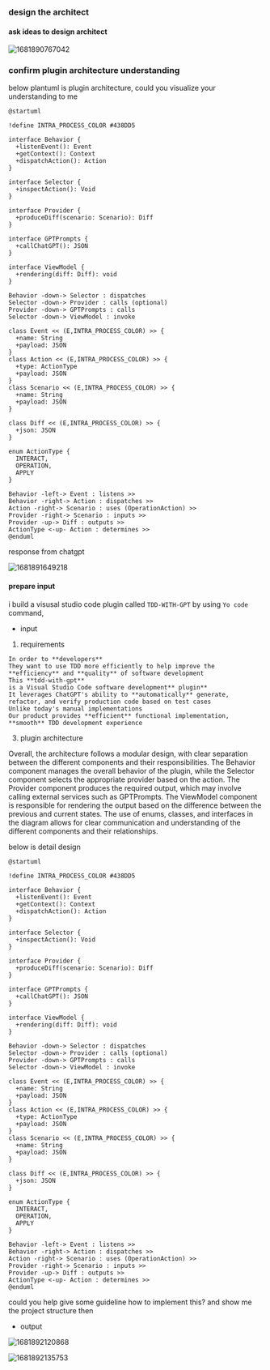 ### design the architect

#### ask ideas to design architect

![1681890767042](image/1-arch/1681890767042.png)

### confirm plugin architecture understanding

below plantuml is plugin architecture,  could you visualize your understanding to me

```uml
@startuml

!define INTRA_PROCESS_COLOR #438DD5

interface Behavior {
  +listenEvent(): Event
  +getContext(): Context
  +dispatchAction(): Action
}

interface Selector {
  +inspectAction(): Void
}

interface Provider {
  +produceDiff(scenario: Scenario): Diff
}

interface GPTPrompts {
  +callChatGPT(): JSON
}

interface ViewModel {
  +rendering(diff: Diff): void
}

Behavior -down-> Selector : dispatches
Selector -down-> Provider : calls (optional)
Provider -down-> GPTPrompts : calls
Selector -down-> ViewModel : invoke 

class Event << (E,INTRA_PROCESS_COLOR) >> {
  +name: String
  +payload: JSON
}
class Action << (E,INTRA_PROCESS_COLOR) >> {
  +type: ActionType
  +payload: JSON
}
class Scenario << (E,INTRA_PROCESS_COLOR) >> {
  +name: String
  +payload: JSON
}

class Diff << (E,INTRA_PROCESS_COLOR) >> {
  +json: JSON
}

enum ActionType {
  INTERACT,
  OPERATION,
  APPLY
}

Behavior -left-> Event : listens >>
Behavior -right-> Action : dispatches >>
Action -right-> Scenario : uses (OperationAction) >>
Provider -right-> Scenario : inputs >>
Provider -up-> Diff : outputs >>
ActionType <-up- Action : determines >>
@enduml
```

response from chatgpt

![1681891649218](image/1-arch/1681891649218.png)

#### prepare input

i build a visusal studio code plugin called `TDD-WITH-GPT` by using `Yo code` command,

* input

1. requirements

```
In order to **developers**
They want to use TDD more efficiently to help improve the **efficiency** and **quality** of software development
This **tdd-with-gpt**
is a Visual Studio Code software development** plugin**
It leverages ChatGPT's ability to **automatically** generate, refactor, and verify production code based on test cases
Unlike today's manual implementations
Our product provides **efficient** functional implementation, **smooth** TDD development experience
```

3. plugin architecture

Overall, the architecture follows a modular design, with clear separation between the different components and their responsibilities. The Behavior component manages the overall behavior of the plugin, while the Selector component selects the appropriate provider based on the action. The Provider component produces the required output, which may involve calling external services such as GPTPrompts. The ViewModel component is responsible for rendering the output based on the difference between the previous and current states. The use of enums, classes, and interfaces in the diagram allows for clear communication and understanding of the different components and their relationships.

below is detail design

```
@startuml

!define INTRA_PROCESS_COLOR #438DD5

interface Behavior {
  +listenEvent(): Event
  +getContext(): Context
  +dispatchAction(): Action
}

interface Selector {
  +inspectAction(): Void
}

interface Provider {
  +produceDiff(scenario: Scenario): Diff
}

interface GPTPrompts {
  +callChatGPT(): JSON
}

interface ViewModel {
  +rendering(diff: Diff): void
}

Behavior -down-> Selector : dispatches
Selector -down-> Provider : calls (optional)
Provider -down-> GPTPrompts : calls
Selector -down-> ViewModel : invoke 

class Event << (E,INTRA_PROCESS_COLOR) >> {
  +name: String
  +payload: JSON
}
class Action << (E,INTRA_PROCESS_COLOR) >> {
  +type: ActionType
  +payload: JSON
}
class Scenario << (E,INTRA_PROCESS_COLOR) >> {
  +name: String
  +payload: JSON
}

class Diff << (E,INTRA_PROCESS_COLOR) >> {
  +json: JSON
}

enum ActionType {
  INTERACT,
  OPERATION,
  APPLY
}

Behavior -left-> Event : listens >>
Behavior -right-> Action : dispatches >>
Action -right-> Scenario : uses (OperationAction) >>
Provider -right-> Scenario : inputs >>
Provider -up-> Diff : outputs >>
ActionType <-up- Action : determines >>
@enduml
```

could you help give some guideline how to implement this? and show me the project structure then

* output

![1681892120868](image/1-arch/1681892120868.png)

![1681892135753](image/1-arch/1681892135753.png)
